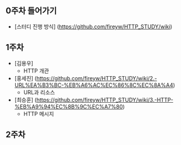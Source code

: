 ## 0주차 들어가기 
- [스터디 진행 방식] (https://github.com/fireyw/HTTP_STUDY/wiki)

## 1주차
- [김용우]
    - HTTP 개관
- [홍세진] (https://github.com/fireyw/HTTP_STUDY/wiki/2.-URL%EA%B3%BC-%EB%A6%AC%EC%86%8C%EC%8A%A4)
    - URL과 리소스
- [최승훈] (https://github.com/fireyw/HTTP_STUDY/wiki/3.-HTTP-%EB%A9%94%EC%8B%9C%EC%A7%80)
    - HTTP 메시지

## 2주차
    
